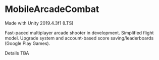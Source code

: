 # MobileArcadeCombat

Made with Unity 2019.4.3f1 (LTS)

Fast-paced multiplayer arcade shooter in development. Simplified flight model. Upgrade system and account-based score saving/leaderboards (Google Play Games).

Details TBA
